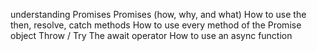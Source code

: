 understanding Promises
Promises (how, why, and what)
How to use the then, resolve, catch methods
How to use every method of the Promise object
Throw / Try
The await operator
How to use an async function
